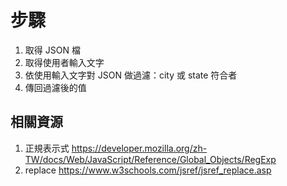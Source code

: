 # 步驟

1. 取得 JSON 檔
2. 取得使用者輸入文字
3. 依使用輸入文字對 JSON 做過濾：city 或 state 符合者
4. 傳回過濾後的值

## 相關資源

1. 正規表示式 https://developer.mozilla.org/zh-TW/docs/Web/JavaScript/Reference/Global_Objects/RegExp
2. replace https://www.w3schools.com/jsref/jsref_replace.asp
